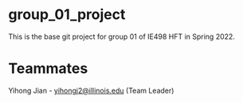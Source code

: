 # group_01_project

This is the base git project for group 01 of IE498 HFT in Spring 2022.

# Teammates

Yihong Jian - yihongj2@illinois.edu (Team Leader)
